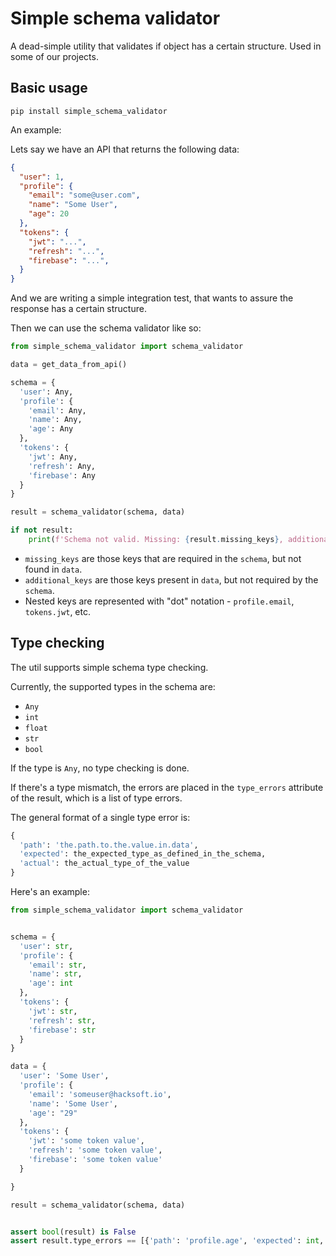 # Simple schema validator

A dead-simple utility that validates if object has a certain structure. Used in some of our projects.

## Basic usage

```
pip install simple_schema_validator
```

An example:

Lets say we have an API that returns the following data:

```json
{
  "user": 1,
  "profile": {
    "email": "some@user.com",
    "name": "Some User",
    "age": 20
  },
  "tokens": {
    "jwt": "...",
    "refresh": "...",
    "firebase": "...",
  }
}
```

And we are writing a simple integration test, that wants to assure the response has a certain structure.

Then we can use the schema validator like so:

```python
from simple_schema_validator import schema_validator

data = get_data_from_api()

schema = {
  'user': Any,
  'profile': {
    'email': Any,
    'name': Any,
    'age': Any
  },
  'tokens': {
    'jwt': Any,
    'refresh': Any,
    'firebase': Any
  }
}

result = schema_validator(schema, data)

if not result:
    print(f'Schema not valid. Missing: {result.missing_keys}, additional: {result.additional_keys}')
```

* `missing_keys` are those keys that are required in the `schema`, but not found in `data`.
* `additional_keys` are those keys present in `data`, but not required by the `schema`.
* Nested keys are represented with "dot" notation - `profile.email`, `tokens.jwt`, etc.

## Type checking

The util supports simple schema type checking.

Currently, the supported types in the schema are:

* `Any`
* `int`
* `float`
* `str`
* `bool`

If the type is `Any`, no type checking is done.

If there's a type mismatch, the errors are placed in the `type_errors` attribute of the result, which is a list of type errors.

The general format of a single type error is:

```python
{
  'path': 'the.path.to.the.value.in.data',
  'expected': the_expected_type_as_defined_in_the_schema,
  'actual': the_actual_type_of_the_value
}
```

Here's an example:


```python
from simple_schema_validator import schema_validator


schema = {
  'user': str,
  'profile': {
    'email': str,
    'name': str,
    'age': int
  },
  'tokens': {
    'jwt': str,
    'refresh': str,
    'firebase': str
  }
}

data = {
  'user': 'Some User',
  'profile': {
    'email': 'someuser@hacksoft.io',
    'name': 'Some User',
    'age': "29"
  },
  'tokens': {
    'jwt': 'some token value',
    'refresh': 'some token value',
    'firebase': 'some token value'
  }

}

result = schema_validator(schema, data)


assert bool(result) is False
assert result.type_errors == [{'path': 'profile.age', 'expected': int, 'actual': str}]
```
